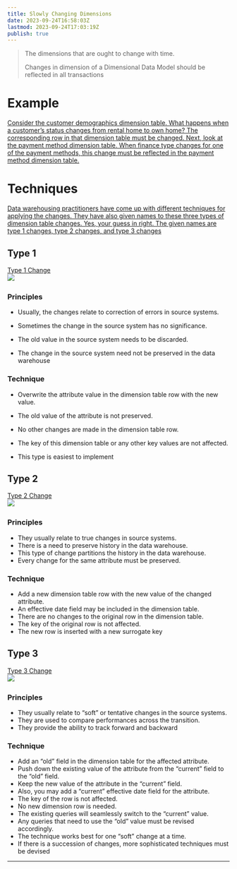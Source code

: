 ```yaml
---
title: Slowly Changing Dimensions
date: 2023-09-24T16:58:03Z
lastmod: 2023-09-24T17:03:19Z
publish: true
---
```


> The dimensions that are ought to change with time.
> 
> Changes in dimension of a Dimensional Data Model should be reflected in all transactions

# Example

[Consider the customer demographics dimension table. What happens when a customer’s status changes from rental home to own home? The corresponding row in that dimension table must be changed. Next, look at the payment method dimension table. When finance type changes for one of the payment methods, this change must be reflected in the payment method dimension table.](assets/Data%20Warehousing%20Fundamentals%20for%20IT%20Professionals%202nd%20edition-20230914150509-6drb56f.pdf?p=281)

# Techniques

[Data warehousing practitioners have come up with different techniques for applying the changes. They have also given names to these three types of dimension table changes. Yes, your guess in right. The given names are type 1 changes, type 2 changes, and type 3 changes](assets/Data%20Warehousing%20Fundamentals%20for%20IT%20Professionals%202nd%20edition-20230914150509-6drb56f.pdf?p=281)

## Type 1

[Type 1 Change](assets/Data%20Warehousing%20Fundamentals%20for%20IT%20Professionals%202nd%20edition-20230914150509-6drb56f.pdf?p=283)  
​![](Data%20Warehousing%20Fundamentals%20for%20IT%20Professionals%202nd%20edition-P283-20230924171103-20230924171103-aenru8q.png)​

### Principles

* Usually, the changes relate to correction of errors in source systems.

* Sometimes the change in the source system has no significance.

* The old value in the source system needs to be discarded.

* The change in the source system need not be preserved in the data warehouse

### Technique

* Overwrite the attribute value in the dimension table row with the new value.

* The old value of the attribute is not preserved.

* No other changes are made in the dimension table row.

* The key of this dimension table or any other key values are not affected.

* This type is easiest to implement

## Type 2

[Type 2 Change](assets/Data%20Warehousing%20Fundamentals%20for%20IT%20Professionals%202nd%20edition-20230914150509-6drb56f.pdf?p=284)  
​![](Data%20Warehousing%20Fundamentals%20for%20IT%20Professionals%202nd%20edition-P284-20230924171142-20230924171143-oxrb64d.png)​

### Principles

* They usually relate to true changes in source systems.
* There is a need to preserve history in the data warehouse.
* This type of change partitions the history in the data warehouse.
* Every change for the same attribute must be preserved.

### Technique

* Add a new dimension table row with the new value of the changed attribute.
* An effective date field may be included in the dimension table.
* There are no changes to the original row in the dimension table.
* The key of the original row is not affected.
* The new row is inserted with a new surrogate key

## Type 3

[Type 3 Change](assets/Data%20Warehousing%20Fundamentals%20for%20IT%20Professionals%202nd%20edition-20230914150509-6drb56f.pdf?p=285)  
​![](Data%20Warehousing%20Fundamentals%20for%20IT%20Professionals%202nd%20edition-P285-20230924171236-20230924171236-o3x65s6.png)​

### Principles

* They usually relate to “soft” or tentative changes in the source systems.
* They are used to compare performances across the transition.
* They provide the ability to track forward and backward

### Technique

* Add an “old” field in the dimension table for the affected attribute.
* Push down the existing value of the attribute from the “current” field to the “old” field.
* Keep the new value of the attribute in the “current” field.
* Also, you may add a “current” effective date field for the attribute.
* The key of the row is not affected.
* No new dimension row is needed.
* The existing queries will seamlessly switch to the “current” value.
* Any queries that need to use the “old” value must be revised accordingly.
* The technique works best for one “soft” change at a time.
* If there is a succession of changes, more sophisticated techniques must be devised

---

